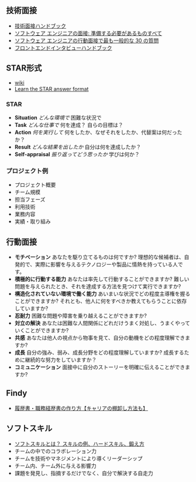 ## 技術面接
- [技術面接ハンドブック](https://github.com/yangshun/tech-interview-handbook#readme "技術面接ハンドブック")
- [ソフトウェア エンジニアの面接: 準備する必要があるものすべて](https://www.techinterviewhandbook.org/software-engineering-interview-guide/ "ソフトウェア エンジニアの面接: 準備する必要があるものすべて")
- [ソフトウェア エンジニアの行動面接で最も一般的な 30 の質問](https://www.techinterviewhandbook.org/behavioral-interview-questions/ "ソフトウェア エンジニアの行動面接で最も一般的な 30 の質問")
- [フロントエンドインタビューハンドブック](https://www.frontendinterviewhandbook.com/introduction/ "フロントエンドインタビューハンドブック")
## STAR形式
- [wiki](https://en.wikipedia.org/wiki/Situation,_task,_action,_result "wiki")
- [Learn the STAR answer format](https://www.techinterviewhandbook.org/behavioral-interview/#1-learn-the-star-answer-format "Learn the STAR answer format")
### STAR
- **Situation** *どんな環境で* 困難な状況で
- **Task** *どんな仕事で* 何を達成？ 自らの目標は？
- **Action** *何を実行して* 何をしたか、なぜそれをしたか、代替案は何だったか？
- **Result** *どんな結果を出したか* 自分は何を達成したか？
- **Self-appraisal** *振り返ってどう思ったか* 学びは何か？
### プロジェクト例
- プロジェクト概要
- チーム規模
- 担当フェーズ
- 利⽤技術
- 業務内容
- 実績・取り組み
## 行動面接
- **モチベーション** あなたを駆り立てるものは何ですか? 理想的な候補者は、自発的で、実際に影響を与えるテクノロジーや製品に情熱を持っている人です。
- **積極的に行動する能力** あなたは率先して行動することができますか? 難しい問題を与えられたとき、それを達成する方法を見つけて実行できますか?
- **構造化されていない環境で働く能力** あいまいな状況でどの程度主導権を握ることができますか? それとも、他人に何をすべきか教えてもらうことに依存していますか?
- **忍耐力** 困難な問題や障害を乗り越えることができますか?
- **対立の解決** あなたは困難な人間関係にどれだけうまく対処し、うまくやっていくことができますか?
- **共感** あなたは他人の視点から物事を見て、自分の動機をどの程度理解できますか?
- **成長** 自分の強み、弱み、成長分野をどの程度理解していますか? 成長するために継続的な努力をしていますか？
- **コミュニケーション** 面接中に自分のストーリーを明確に伝えることができますか?
## Findy
- [履歴書・職務経歴書の作り方【キャリアの棚卸し方法も】](https://confused-relative-c77.notion.site/b6e44e15de254453bd0731cf1970dc39 "履歴書・職務経歴書の作り方【キャリアの棚卸し方法も】")
## ソフトスキル
- [ソフトスキルとは？ スキルの例、ハードスキル、鍛え方](https://www.kaonavi.jp/dictionary/soft-skill/ "ソフトスキルとは？ スキルの例、ハードスキル、鍛え方")
- チームの中でのコラボレーション力
- チームを技術やマネジメントにより導くリーダーシップ
- チーム内、チーム外に与える影響力
- 課題を発見し、指摘するだけでなく、自分で解決する自走力